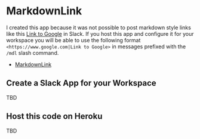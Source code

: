 # MarkdownLink

I created this app because it was not possible to post markdown style links like this [Link to Google](https://www.google.com) in Slack.
If you host this app and configure it for your workspace you will be able to use the following format `<https://www.google.com|Link to Google>`
in messages prefixed with the `/mdl` slash command.

- [MarkdownLink](#markdownlink)

## Create a Slack App for your Workspace

TBD

## Host this code on Heroku

TBD